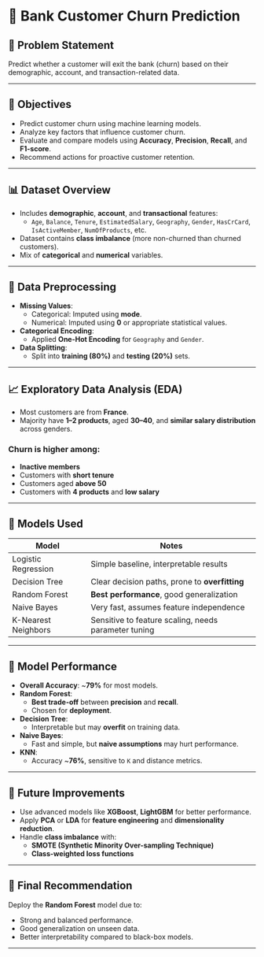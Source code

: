 # 🏦 Bank Customer Churn Prediction

## 📌 Problem Statement
Predict whether a customer will exit the bank (churn) based on their demographic, account, and transaction-related data.

---

## 🎯 Objectives

- Predict customer churn using machine learning models.
- Analyze key factors that influence customer churn.
- Evaluate and compare models using **Accuracy**, **Precision**, **Recall**, and **F1-score**.
- Recommend actions for proactive customer retention.

---

## 📊 Dataset Overview

- Includes **demographic**, **account**, and **transactional** features:
  - `Age`, `Balance`, `Tenure`, `EstimatedSalary`, `Geography`, `Gender`, `HasCrCard`, `IsActiveMember`, `NumOfProducts`, etc.
- Dataset contains **class imbalance** (more non-churned than churned customers).
- Mix of **categorical** and **numerical** variables.

---

## 🧹 Data Preprocessing

- **Missing Values**:
  - Categorical: Imputed using **mode**.
  - Numerical: Imputed using **0** or appropriate statistical values.
- **Categorical Encoding**:
  - Applied **One-Hot Encoding** for `Geography` and `Gender`.
- **Data Splitting**:
  - Split into **training (80%)** and **testing (20%)** sets.

---

## 📈 Exploratory Data Analysis (EDA)

- Most customers are from **France**.
- Majority have **1–2 products**, aged **30–40**, and **similar salary distribution** across genders.
  
### Churn is higher among:
- **Inactive members**
- Customers with **short tenure**
- Customers aged **above 50**
- Customers with **4 products** and **low salary**

---

## 🤖 Models Used

| Model              | Notes                                                 |
|-------------------|--------------------------------------------------------|
| Logistic Regression | Simple baseline, interpretable results               |
| Decision Tree       | Clear decision paths, prone to **overfitting**       |
| Random Forest       | **Best performance**, good generalization            |
| Naive Bayes         | Very fast, assumes feature independence              |
| K-Nearest Neighbors | Sensitive to feature scaling, needs parameter tuning |

---

## 🏁 Model Performance

- **Overall Accuracy**: ~**79%** for most models.
- **Random Forest**:
  - **Best trade-off** between **precision** and **recall**.
  - Chosen for **deployment**.
- **Decision Tree**:
  - Interpretable but may **overfit** on training data.
- **Naive Bayes**:
  - Fast and simple, but **naive assumptions** may hurt performance.
- **KNN**:
  - Accuracy ~**76%**, sensitive to `K` and distance metrics.

---

## 🚀 Future Improvements

- Use advanced models like **XGBoost**, **LightGBM** for better performance.
- Apply **PCA** or **LDA** for **feature engineering** and **dimensionality reduction**.
- Handle **class imbalance** with:
  - **SMOTE (Synthetic Minority Over-sampling Technique)**
  - **Class-weighted loss functions**

---

## 📌 Final Recommendation

Deploy the **Random Forest** model due to:
- Strong and balanced performance.
- Good generalization on unseen data.
- Better interpretability compared to black-box models.

---

